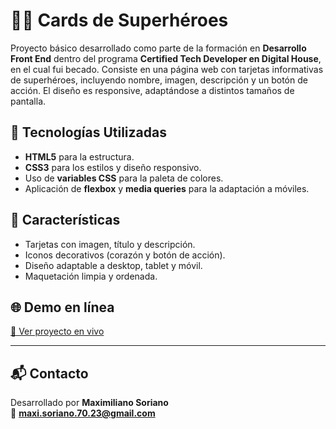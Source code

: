 # 🦸‍♂️ Cards de Superhéroes

Proyecto básico desarrollado como parte de la formación en **Desarrollo Front End** dentro del programa **Certified Tech Developer en Digital House**, en el cual fui becado.
Consiste en una página web con tarjetas informativas de superhéroes, incluyendo nombre, imagen, descripción y un botón de acción. El diseño es responsive, adaptándose a distintos tamaños de pantalla.

## 🚀 Tecnologías Utilizadas
- **HTML5** para la estructura.
- **CSS3** para los estilos y diseño responsivo.
- Uso de **variables CSS** para la paleta de colores.
- Aplicación de **flexbox** y **media queries** para la adaptación a móviles.

## 📌 Características
- Tarjetas con imagen, título y descripción.
- Iconos decorativos (corazón y botón de acción).
- Diseño adaptable a desktop, tablet y móvil.
- Maquetación limpia y ordenada.

## 🌐 Demo en línea
[🔗 Ver proyecto en vivo](https://front-end-heroes.netlify.app/)

---

## 📬 Contacto
Desarrollado por **Maximiliano Soriano**  
📧 **maxi.soriano.70.23@gmail.com**
